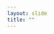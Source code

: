 ```yaml
---
layout: slide
title: ""
---
```


<section data-background-image="assets/images/Slide04.png" data-background-size="90%" data-background-position="center"></section>
